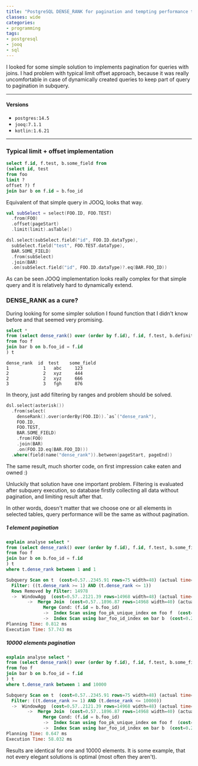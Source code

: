 ```yaml
---
title: "PostgreSQL DENSE_RANK for pagination and tempting performance trap"
classes: wide
categories:
- programming
tags:
- postgresql
- jooq
- sql
---
```


I looked for some simple solution to implements pagination for queries with joins. I had problem with typical limit offset approach, because it was really uncomfortable in case of dynamically created queries to keep part of query to pagination in subquery.

---

#### Versions

- `postgres:14.5`
- `jooq:7.1.1`
- `kotlin:1.6.21`

---

### Typical limit + offset implementation

```sql
select f.id, f.test, b.some_field from 
(select id, test 
from foo 
limit ?
offset ?) f
join bar b on f.id = b.foo_id
```

Equivalent of that simple query in JOOQ, looks that way.

```kotlin
val subSelect = select(FOO.ID, FOO.TEST)
  .from(FOO)
  .offset(pageStart)
  .limit(limit).asTable()

dsl.select(subSelect.field("id", FOO.ID.dataType),
  subSelect.field("test", FOO.TEST.dataType),
  BAR.SOME_FIELD)
  .from(subSelect)
  .join(BAR)
  .on(subSelect.field("id", FOO.ID.dataType)?.eq(BAR.FOO_ID))
```

As can be seen JOOQ implementation looks really complex for that simple query and it is relatively hard to dynamically extend.

### DENSE_RANK as a cure?

During looking for some simpler solution I found function that I didn't know before and that seemed very promising.

```sql
select * 
from (select dense_rank() over (order by f.id), f.id, f.test, b.definition 
from foo f
join bar b on b.foo_id = f.id
) t
```

```text
dense_rank	id	test	some_field
1	          1	  abc	  123
2	          2	  xyz	  444
2	          2	  xyz	  666
3	          3	  fgh	  876
```

In theory, just add filtering by ranges and problem should be solved.

```kotlin
dsl.select(asterisk())
  .from(select(
    denseRank().over(orderBy(FOO.ID)).`as`("dense_rank"),
    FOO.ID, 
    FOO.TEST, 
    BAR.SOME_FIELD)
    .from(FOO)
    .join(BAR)
    .on(FOO.ID.eq(BAR.FOO_ID)))
  .where(field(name("dense_rank")).between(pageStart, pageEnd))
```

The same result, much shorter code, on first impression cake eaten and owned :)

Unluckily that solution have one important problem. Filtering is evaluated after subquery execution, so database firstly collecting all data without pagination, and limiting result after that.

In other words, doesn't matter that we choose one or all elements in selected tables, query performance will be the same as without pagination.

##### 1 element pagination

```sql
explain analyse select * 
from (select dense_rank() over (order by f.id), f.id, f.test, b.some_field 
from foo f
join bar b on b.foo_id = f.id
) t
where t.dense_rank between 1 and 1

Subquery Scan on t  (cost=0.57..2345.91 rows=75 width=48) (actual time=0.080..57.682 rows=1 loops=1)
  Filter: ((t.dense_rank >= 1) AND (t.dense_rank <= 1))
  Rows Removed by Filter: 14978
  ->  WindowAgg  (cost=0.57..2121.39 rows=14968 width=48) (actual time=0.077..53.120 rows=14979 loops=1)
        ->  Merge Join  (cost=0.57..1896.87 rows=14968 width=40) (actual time=0.055..24.111 rows=14979 loops=1)
              Merge Cond: (f.id = b.foo_id)
              ->  Index Scan using foo_pk_unique_index on foo f  (cost=0.29..1135.64 rows=9965 width=24) (actual time=0.023..4.816 rows=10000 loops=1)
              ->  Index Scan using bar_foo_id_index on bar b  (cost=0.29..554.99 rows=14968 width=24) (actual time=0.022..6.184 rows=14979 loops=1)
Planning Time: 0.812 ms
Execution Time: 57.743 ms
```

##### 10000 elements pagination

```sql
explain analyse select * 
from (select dense_rank() over (order by f.id), f.id, f.test, b.some_field 
from foo f
join bar b on b.foo_id = f.id
) t
where t.dense_rank between 1 and 10000

Subquery Scan on t  (cost=0.57..2345.91 rows=75 width=48) (actual time=0.097..56.456 rows=14979 loops=1)
  Filter: ((t.dense_rank >= 1) AND (t.dense_rank <= 10000))
  ->  WindowAgg  (cost=0.57..2121.39 rows=14968 width=48) (actual time=0.094..50.342 rows=14979 loops=1)
        ->  Merge Join  (cost=0.57..1896.87 rows=14968 width=40) (actual time=0.067..22.899 rows=14979 loops=1)
              Merge Cond: (f.id = b.foo_id)
              ->  Index Scan using foo_pk_unique_index on foo f  (cost=0.29..1135.64 rows=9965 width=24) (actual time=0.029..4.689 rows=10000 loops=1)
              ->  Index Scan using bar_foo_id_index on bar b  (cost=0.29..554.99 rows=14968 width=24) (actual time=0.027..5.830 rows=14979 loops=1)
Planning Time: 0.647 ms
Execution Time: 58.032 ms
```

Results are identical for one and 10000 elements.
It is some example, that not every elegant solutions is optimal (most often they aren't).